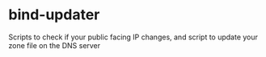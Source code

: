 # bind-updater
Scripts to check if your public facing IP changes, and script to update your zone file on the DNS server 
